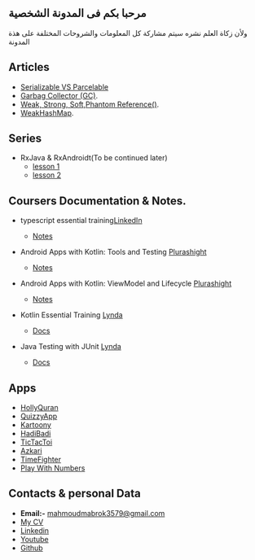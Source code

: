 ## مرحبا بكم فى المدونة الشخصية 
ولأن زكاة العلم نشره سيتم مشاركة كل المعلومات والشروحات المختلفة على هذة المدونة 

## Articles
- [Serializable VS Parcelable](notes/serializable_parcelable.html)
- [Garbag Collector (GC)](notes/GarbagCollector.html).
- [Weak, Strong, Soft,Phantom Reference()](notes/weak_reference.html).
- [WeakHashMap](notes/weakHashMap.html).


## Series 
  - RxJava & RxAndroidt(To be continued later)
     -  [lesson 1](rx/rx1.html)
     -  [lesson 2](rx/rx2.html)    

## Coursers Documentation & Notes.
- typescript essential training[LinkedIn](https://www.linkedin.com/learning/typescript-essential-training-14687057) 
  - [Notes](courses/typescript.md)
- Android Apps with Kotlin: Tools and Testing [Plurashight](https://app.pluralsight.com/library/courses/android-apps-kotlin-tools-testing/table-of-contents)
  - [Notes](courses/KoltinAndoridTest.html)
- Android Apps with Kotlin: ViewModel and Lifecycle [Plurashight]([sasasasasasa](https://app.pluralsight.com/library/courses/android-apps-kotlin-viewmodel-lifecycle/table-of-contents))
  - [Notes](ViewModel.html)

- Kotlin Essential Training [Lynda](https://www.lynda.com/Software-Development-tutorials/Kotlin-Essential-Training/661774-2.html)
  - [Docs](courses/kotlin.html)
- Java Testing with JUnit [Lynda](https://www.lynda.com/Java-tutorials/Using-JUnit-Testing-Java/520534-2.html)
  - [Docs](courses/JUnit.html)   


## Apps
- [HollyQuran](https://github.com/MahmoudMabrok/QuranyApp)
- [QuizzyApp](https://github.com/MahmoudMabrok/Quizzy_app)
- [Kartoony](https://play.google.com/store/apps/details?id=com.mahmoudmabrok.kartony)
- [HadiBadi](https://play.google.com/store/apps/details?id=com.mahmoudmabrok.hadibadi
)
- [TicTacToi](https://play.google.com/store/apps/details?id=education.mahmoud.xo
)
- [Azkari](https://play.google.com/store/apps/details?id=com.mahmoudmabrok.azakri
)
- [TimeFighter](https://play.google.com/store/apps/details?id=learnkotlin.mahmoud.numberfighter
)
- [Play With Numbers](https://play.google.com/store/apps/details?id=education.mahmoud.playnumbers
)


## Contacts & personal Data

- **Email:-**  mahmoudmabrok3579@gmail.com
- [My CV](http://bit.ly/2Ja1RyX ) 
- [Linkedin](https://www.linkedin.com/in/mahmoud-mabrouk-fouad-41a318b3/
)
- [Youtube](https://www.youtube.com/channel/UCj6g2CVt-AmattZH1ESa1rg)
- [Github](https://github.com/MahmoudMabrok
)
